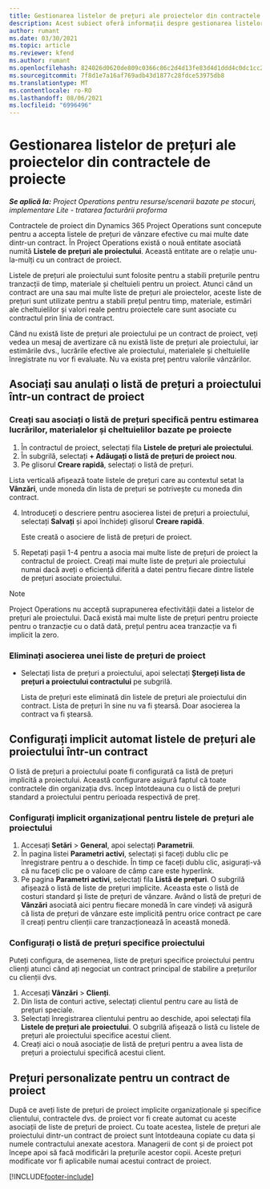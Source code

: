 ```yaml
---
title: Gestionarea listelor de prețuri ale proiectelor din contractele de proiecte
description: Acest subiect oferă informații despre gestionarea listelor de prețuri de proiecte pe contractele de proiecte.
author: rumant
ms.date: 03/30/2021
ms.topic: article
ms.reviewer: kfend
ms.author: rumant
ms.openlocfilehash: 824026d0620de809c0366c86c2d4d13fe83d4d1ddd4c0dc1cc2645ff712705d5
ms.sourcegitcommit: 7f8d1e7a16af769adb43d1877c28fdce53975db8
ms.translationtype: MT
ms.contentlocale: ro-RO
ms.lasthandoff: 08/06/2021
ms.locfileid: "6996496"
---
```

# <a name="manage-project-price-lists-on-project-contracts"></a>Gestionarea listelor de prețuri ale proiectelor din contractele de proiecte

_**Se aplică la:** Project Operations pentru resurse/scenarii bazate pe stocuri, implementare Lite - tratarea facturării proforma_

Contractele de proiect din Dynamics 365 Project Operations sunt concepute pentru a accepta listele de prețuri de vânzare efective cu mai multe date dintr-un contract. În Project Operations există o nouă entitate asociată numită **Listele de prețuri ale proiectului**. Această entitate are o relație unu-la-mulți cu un contract de proiect.

Listele de prețuri ale proiectului sunt folosite pentru a stabili prețurile pentru tranzacții de timp, materiale și cheltuieli pentru un proiect. Atunci când un contract are una sau mai multe liste de prețuri ale proiectelor, aceste liste de prețuri sunt utilizate pentru a stabili prețul pentru timp, materiale, estimări ale cheltuielilor și valori reale pentru proiectele care sunt asociate cu contractul prin linia de contract.

Când nu există liste de prețuri ale proiectului pe un contract de proiect, veți vedea un mesaj de avertizare că nu există liste de prețuri ale proiectului, iar estimările dvs., lucrările efective ale proiectului, materialele și cheltuielile înregistrate nu vor fi evaluate. Nu va exista preț pentru valorile vânzărilor.

## <a name="associate-or-unassociate-a-project-price-list-on-a-project-contract"></a>Asociați sau anulați o listă de prețuri a proiectului într-un contract de proiect

### <a name="create-or-associate-a-specific-price-list-for-estimating-project-based-work-material-and-expenses"></a>Creați sau asociați o listă de prețuri specifică pentru estimarea lucrărilor, materialelor și cheltuielilor bazate pe proiecte

1. În contractul de proiect, selectați fila **Listele de prețuri ale proiectului**.
2. În subgrilă, selectați **+ Adăugați o listă de prețuri de proiect nou**.
3. Pe glisorul **Creare rapidă**, selectați o listă de prețuri. 

  Lista verticală afișează toate listele de prețuri care au contextul setat la **Vânzări**, unde moneda din lista de prețuri se potrivește cu moneda din contract.
  
4. Introduceți o descriere pentru asocierea listei de prețuri a proiectului, selectați **Salvați** și apoi închideți glisorul **Creare rapidă**.

   Este creată o asociere de listă de prețuri de proiect.
   
5. Repetați pașii 1-4 pentru a asocia mai multe liste de prețuri de proiect la contractul de proiect. Creați mai multe liste de prețuri ale proiectului numai dacă aveți o eficiență diferită a datei pentru fiecare dintre listele de prețuri asociate proiectului.

> [!NOTE]
> Project Operations nu acceptă suprapunerea efectivității datei a listelor de prețuri ale proiectului. Dacă există mai multe liste de prețuri pentru proiecte pentru o tranzacție cu o dată dată, prețul pentru acea tranzacție va fi implicit la zero.

### <a name="remove-a-project-price-list-association"></a>Eliminați asocierea unei liste de prețuri de proiect

- Selectați lista de prețuri a proiectului, apoi selectați **Ștergeți lista de prețuri a proiectului contractului** pe subgrilă. 

  Lista de prețuri este eliminată din listele de prețuri ale proiectului din contract. Lista de prețuri în sine nu va fi ștearsă. Doar asocierea la contract va fi ștearsă.

## <a name="set-up-automatic-defaulting-of-project-price-lists-on-a-contract"></a>Configurați implicit automat listele de prețuri ale proiectului într-un contract

O listă de prețuri a proiectului poate fi configurată ca listă de prețuri implicită a proiectului. Această configurare asigură faptul că toate contractele din organizația dvs. încep întotdeauna cu o listă de prețuri standard a proiectului pentru perioada respectivă de preț.

### <a name="set-up-the-organizational-default-for-project-price-lists"></a>Configurați implicit organizațional pentru listele de prețuri ale proiectului

1. Accesați **Setări** > **General**, apoi selectați **Parametrii**.
2. În pagina listei **Parametri activi**, selectați și faceți dublu clic pe înregistrare pentru a o deschide. În timp ce faceți dublu clic, asigurați-vă că nu faceți clic pe o valoare de câmp care este hyperlink. 
3. Pe pagina **Parametri activi**, selectați fila **Listă de prețuri**. O subgrilă afișează o listă de liste de prețuri implicite. Aceasta este o listă de costuri standard și liste de prețuri de vânzare. Având o listă de prețuri de **Vânzări** asociată aici pentru fiecare monedă în care vindeți vă asigură că lista de prețuri de vânzare este implicită pentru orice contract pe care îl creați pentru clienții care tranzacționează în această monedă.

### <a name="set-up-a-customer-specific-project-price-list"></a>Configurați o listă de prețuri specifice proiectului

Puteți configura, de asemenea, liste de prețuri specifice proiectului pentru clienți atunci când ați negociat un contract principal de stabilire a prețurilor cu clienții dvs.

1. Accesați **Vânzări** > **Clienți**.
2. Din lista de conturi active, selectați clientul pentru care au listă de prețuri speciale.
3. Selectați înregistrarea clientului pentru ao deschide, apoi selectați fila **Listele de prețuri ale proiectului**. O subgrilă afișează o listă cu listele de prețuri ale proiectului specifice acestui client. 
4. Creați aici o nouă asociație de listă de prețuri pentru a avea lista de prețuri a proiectului specifică acestui client.

## <a name="custom-pricing-on-a-project-contract"></a>Prețuri personalizate pentru un contract de proiect

După ce aveți liste de prețuri de proiect implicite organizaționale și specifice clientului, contractele dvs. de proiect vor fi create automat cu aceste asociații de liste de prețuri de proiect. Cu toate acestea, listele de prețuri ale proiectului dintr-un contract de proiect sunt întotdeauna copiate cu data și numele contractului anexate acestora. Managerii de cont și de proiect pot începe apoi să facă modificări la prețurile acestor copii. Aceste prețuri modificate vor fi aplicabile numai acestui contract de proiect.


[!INCLUDE[footer-include](../includes/footer-banner.md)]
